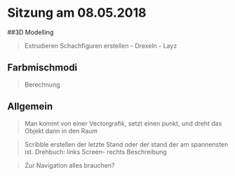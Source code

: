 # Sitzung am 08.05.2018

##3D Modelling

> Extrudieren
> Schachfiguren erstellen - Drexeln - Layz 

## Farbmischmodi

> Berechnung 


## Allgemein

> Man kommt von einer Vectorgrafik, setzt einen punkt, und dreht das Objekt dann in den Raum

> Scribble erstellen der letzte Stand oder der stand der am spannensten ist.
> Drehbuch: links Screen- rechts Beschreibung

> Zur Navigation alles brauchen?